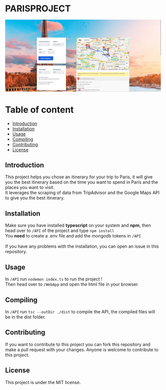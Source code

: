 # PARISPROJECT

![image](/img.png)

# Table of content

- [Introduction](#introduction)
- [Installation](#installation)
- [Usage](#usage)
- [Compiling](#compiling)
- [Contributing](#contributing)
- [License](#license)

## Introduction
This project helps you chose an itinerary for your trip to Paris, it will give you the best itinerary based on the time you want to spend in Paris and the places you want to visit.
<br>
It leverages the scraping of data from TripAdvisor and the Google Maps API to give you the best itinerary.

## Installation
Make sure you have installed **typescript** on your system and **npm**, then head over to ```/API``` of the project and type ```npm install```
<br>
You **need** to create a .env file and add the mongodb tokens in ```/API```
<br><br>
If you have any problems with the installation, you can open an issue in this repository.

## Usage
In ```/API``` run ```nodemon index.ts``` to run the project !
<br>
Then head over to ```/WebApp``` and open the html file in your browser.

## Compiling
In ```/API``` run ```tsc --outDir ./dist``` to compile the API, the compiled files will be in the dist folder.

## Contributing
If you want to contribute to this project you can fork this repository and make a pull request with your changes.
Anyone is welcome to contribute to this project.

## License
This project is under the MIT license.
